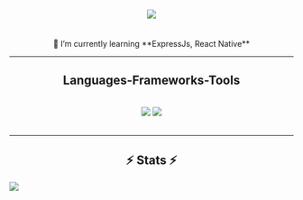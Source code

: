 <h1 align="center">
    <img src="https://readme-typing-svg.herokuapp.com/?font=Righteous&size=35&center=true&vCenter=true&width=500&height=70&duration=4000&lines=Hi+There!+👋;+I'm+Phúc+Quí!;"/>
</h1>
<br/>
<div align="center">
 🌱 I’m currently learning **ExpressJs, React Native**
 </div>
 <hr/>

<h2 align="center"> Languages-Frameworks-Tools </h2>
<br/>
<div align="center">
    <img src="https://skillicons.dev/icons?i=react,bootstrap,html,css,vscode,github,git" />
    <img src="https://skillicons.dev/icons?i=nodejs,javascript,typescript,express,mongodb,c,mysql,pug" /><br>
</div>
<br/>
<hr/>

<h2 align="center">⚡ Stats ⚡</h2>
<picture>
  <source
    srcset="https://github-readme-stats.vercel.app/api?username=quimp03&show_icons=true&theme=dark"
    media="(prefers-color-scheme: dark)"
  />
  <source
    srcset="https://github-readme-stats.vercel.app/api?username=quimp03&show_icons=true"
    media="(prefers-color-scheme: light), (prefers-color-scheme: no-preference)"
  />
  <img src="https://github-readme-stats.vercel.app/api?username=quimp03&show_icons=true" />
</picture>
